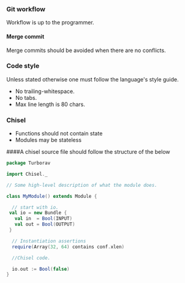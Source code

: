 
### Git workflow
Workflow is up to the programmer.

#### Merge commit
Merge commits should be avoided when there are no conflicts.

### Code style
Unless stated otherwise one must follow the language's style guide.

* No trailing-whitespace.
* No tabs.
* Max line length is 80 chars.

### Chisel

* Functions should not contain state
* Modules may be stateless

####A chisel source file should follow the structure of the below

```scala
package Turborav

import Chisel._

// Some high-level description of what the module does.

class MyModule() extends Module {

  // start with io.
 val io = new Bundle {
   val in  = Bool(INPUT)
   val out = Bool(OUTPUT)
 }

  // Instantiation assertions
  require(Array(32, 64) contains conf.xlen)

  //Chisel code.

  io.out := Bool(false)
}
```

